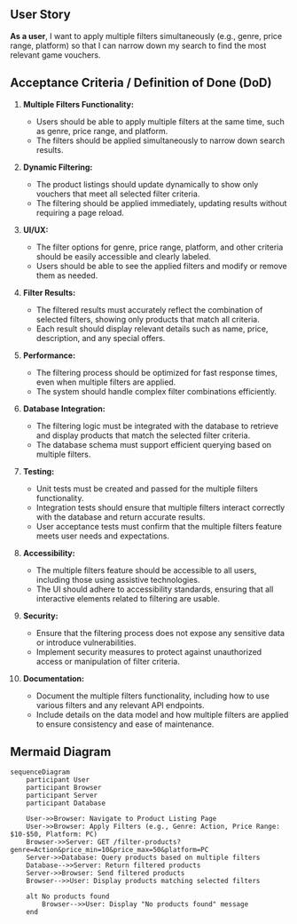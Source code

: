 ## User Story

**As a user**, I want to apply multiple filters simultaneously (e.g., genre, price range, platform) so that I can narrow down my search to find the most relevant game vouchers.

## Acceptance Criteria / Definition of Done (DoD)

1. **Multiple Filters Functionality:**
   - Users should be able to apply multiple filters at the same time, such as genre, price range, and platform.
   - The filters should be applied simultaneously to narrow down search results.

2. **Dynamic Filtering:**
   - The product listings should update dynamically to show only vouchers that meet all selected filter criteria.
   - The filtering should be applied immediately, updating results without requiring a page reload.

3. **UI/UX:**
   - The filter options for genre, price range, platform, and other criteria should be easily accessible and clearly labeled.
   - Users should be able to see the applied filters and modify or remove them as needed.

4. **Filter Results:**
   - The filtered results must accurately reflect the combination of selected filters, showing only products that match all criteria.
   - Each result should display relevant details such as name, price, description, and any special offers.

5. **Performance:**
   - The filtering process should be optimized for fast response times, even when multiple filters are applied.
   - The system should handle complex filter combinations efficiently.

6. **Database Integration:**
   - The filtering logic must be integrated with the database to retrieve and display products that match the selected filter criteria.
   - The database schema must support efficient querying based on multiple filters.

7. **Testing:**
   - Unit tests must be created and passed for the multiple filters functionality.
   - Integration tests should ensure that multiple filters interact correctly with the database and return accurate results.
   - User acceptance tests must confirm that the multiple filters feature meets user needs and expectations.

8. **Accessibility:**
   - The multiple filters feature should be accessible to all users, including those using assistive technologies.
   - The UI should adhere to accessibility standards, ensuring that all interactive elements related to filtering are usable.

9. **Security:**
   - Ensure that the filtering process does not expose any sensitive data or introduce vulnerabilities.
   - Implement security measures to protect against unauthorized access or manipulation of filter criteria.

10. **Documentation:**
    - Document the multiple filters functionality, including how to use various filters and any relevant API endpoints.
    - Include details on the data model and how multiple filters are applied to ensure consistency and ease of maintenance.

## Mermaid Diagram

```mermaid
sequenceDiagram
    participant User
    participant Browser
    participant Server
    participant Database

    User->>Browser: Navigate to Product Listing Page
    User->>Browser: Apply Filters (e.g., Genre: Action, Price Range: $10-$50, Platform: PC)
    Browser->>Server: GET /filter-products?genre=Action&price_min=10&price_max=50&platform=PC
    Server->>Database: Query products based on multiple filters
    Database-->>Server: Return filtered products
    Server->>Browser: Send filtered products
    Browser-->>User: Display products matching selected filters

    alt No products found
        Browser-->>User: Display "No products found" message
    end
